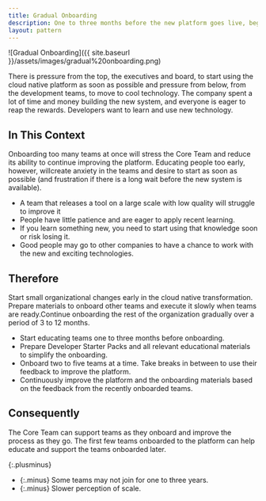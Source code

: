 ```yaml
---
title: Gradual Onboarding
description: One to three months before the new platform goes live, begin training a couple of teams at a time with a pause between each cohort to incorporate feedback and improve the process/materials
layout: pattern
---
```


![Gradual Onboarding]({{ site.baseurl }}/assets/images/gradual%20onboarding.png)

There is pressure from the top, the executives and board, to start using the cloud native platform as soon as possible and pressure from below, from the development teams, to move to cool technology. The company spent a lot of time and money building the new system, and everyone is eager to reap the rewards. Developers want to learn and use new technology.

## In This Context

Onboarding too many teams at once will stress the Core Team and reduce its ability to continue improving the platform. Educating people too early, however, willcreate anxiety in the teams and desire to start as soon as possible (and frustration if there is a long wait before the new system is available).

- A team that releases a tool on a large scale with low quality will struggle to improve it
- People have little patience and are eager to apply recent learning.
- If you learn something new, you need to start using that knowledge soon or risk losing it.
- Good people may go to other companies to have a chance to work with the new and exciting technologies.

## Therefore

Start small organizational changes early in the cloud native transformation. Prepare materials to onboard other teams and execute it slowly when teams are ready.Continue onboarding the rest of the organization gradually over a period of 3 to 12 months.

- Start educating teams one to three months before onboarding.
- Prepare Developer Starter Packs and all relevant educational materials to simplify the onboarding.
- Onboard two to five teams at a time. Take breaks in between to use their feedback to improve the platform.
- Continuously improve the platform and the onboarding materials based on the feedback from the recently onboarded teams.

## Consequently

The Core Team can support teams as they onboard and improve the process as they go. The first few teams onboarded to the platform can help educate and support the teams onboarded later.

{:.plusminus}
- {:.minus} Some teams may not join for one to three years.
- {:.minus} Slower perception of scale.
